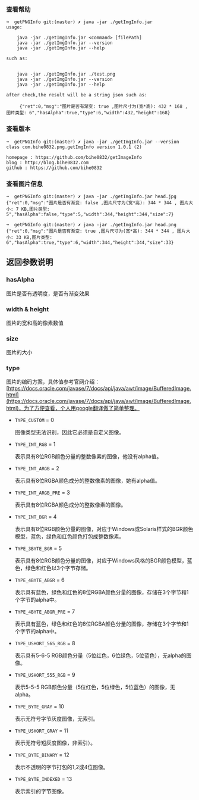 ### 查看帮助

	➜  getPNGInfo git:(master) ✗ java -jar ./getImgInfo.jar
	usage:
	
		java -jar ./getImgInfo.jar <command> [filePath]
		java -jar ./getImgInfo.jar --version
		java -jar ./getImgInfo.jar --help
	
	such as:
	
	
		java -jar ./getImgInfo.jar ./test.png
		java -jar ./getImgInfo.jar --version
		java -jar ./getImgInfo.jar --help
	
	after check,the result will be a string json such as:
	
		 {"ret":0,"msg":"图片是否有渐变: true ,图片尺寸为(宽*高): 432 * 168 , 图片类型: 6","hasAlpha":true,"type":6,"width":432,"height":168}
			
			
### 查看版本

	➜  getPNGInfo git:(master) ✗ java -jar ./getImgInfo.jar --version
	class com.bihe0832.png.getImgInfo version 1.0.1 (2)
	
	homepage : https://github.com/bihe0832/getImageInfo
	blog : http://blog.bihe0832.com
	github : https://github.com/bihe0832
		
### 查看图片信息

	➜  getPNGInfo git:(master) ✗ java -jar ./getImgInfo.jar head.jpg
	{"ret":0,"msg":"图片是否有渐变: false ,图片尺寸为(宽*高): 344 * 344 , 图片大小: 7 KB,图片类型: 5","hasAlpha":false,"type":5,"width":344,"height":344,"size":7}
	
	➜  getPNGInfo git:(master) ✗ java -jar ./getImgInfo.jar head.png
	{"ret":0,"msg":"图片是否有渐变: true ,图片尺寸为(宽*高): 344 * 344 , 图片大小: 33 KB,图片类型: 6","hasAlpha":true,"type":6,"width":344,"height":344,"size":33}
		
	
## 返回参数说明

### hasAlpha

图片是否有透明度，是否有渐变效果

### width & height

图片的宽和高的像素数值

### size

图片的大小

### type

图片的编码方案，具体值参考官网介绍：[https://docs.oracle.com/javase/7/docs/api/java/awt/image/BufferedImage.html](https://docs.oracle.com/javase/7/docs/api/java/awt/image/BufferedImage.html)，为了方便查看，个人用google翻译做了简单整理。

- `TYPE_CUSTOM` = 0

	图像类型无法识别，因此它必须是自定义图像。
	
- `TYPE_INT_RGB` = 1

	表示具有8位RGB颜色分量的整数像素的图像，他没有alpha值。

- `TYPE_INT_ARGB` = 2

	表示具有8位RGBA颜色成分的整数像素的图像，她有alpha值。
	
- `TYPE_INT_ARGB_PRE` = 3

	表示具有8位RGBA颜色成分的整数像素的图像。
	
- `TYPE_INT_BGR` = 4

	表示具有8位RGB颜色分量的图像，对应于Windows或Solaris样式的BGR颜色模型，蓝色，绿色和红色颜色打包成整数像素。
		
- `TYPE_3BYTE_BGR` = 5

	表示具有8位RGB颜色分量的图像，对应于Windows风格的BGR颜色模型，蓝色，绿色和红色以3个字节存储。

- `TYPE_4BYTE_ABGR` = 6

	表示具有蓝色，绿色和红色的8位RGBA颜色分量的图像，存储在3个字节和1个字节的alpha中。

- `TYPE_4BYTE_ABGR_PRE` = 7

	表示具有蓝色，绿色和红色的8位RGBA颜色分量的图像，存储在3个字节和1个字节的alpha中。

- `TYPE_USHORT_565_RGB` = 8

	表示具有5-6-5 RGB颜色分量（5位红色，6位绿色，5位蓝色），无alpha的图像。

- `TYPE_USHORT_555_RGB` = 9

	表示5-5-5 RGB颜色分量（5位红色，5位绿色，5位蓝色）的图像，无alpha。

- `TYPE_BYTE_GRAY` = 10

	表示无符号字节灰度图像，无索引。

- `TYPE_USHORT_GRAY` = 11

	表示无符号短灰度图像，非索引）。
	
- `TYPE_BYTE_BINARY` = 12 

	表示不透明的字节打包的1,2或4位图像。
	
- `TYPE_BYTE_INDEXED` = 13

	表示索引的字节图像。


